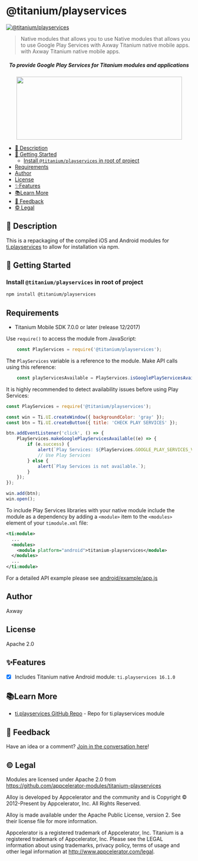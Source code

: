 # @titanium/playservices

[![@titanium/playservices](https://img.shields.io/npm/v/@titanium/playservices.png)](https://www.npmjs.com/package/@titanium/playservices)


> Native modules that allows you to use Native modules that allows you to use Google Play Services with Axway Titanium native mobile apps. with Axway Titanium native mobile apps.


<p align="center">
	<h5 align="center">To provide Google Play Services for Titanium modules and applications</h6>
	<div align="center">
		<img src="https://github.com/appcelerator-modules/ti.playservices/raw/master/apidoc/diagram.png" height="170" width="449">
	</div>
</p>


* [📝 Description](#-description)
* [🚀 Getting Started](#-getting-started)
	* [Install `@titanium/playservices` in root of project](#install-titaniumplayservices-in-root-of-project)
* [Requirements](#requirements)
* [Author](#author)
* [License](#license)
* [✨Features](#features)
* [📚Learn More](#learn-more)
* [📣 Feedback](#-feedback)
* [©️ Legal](#️-legal)


## 📝 Description

This is a repackaging of the compiled iOS and Android modules for [ti.playservices](https://github.com/appcelerator-modules/ti.playservices) to allow for installation via npm.

## 🚀 Getting Started

### Install `@titanium/playservices` in root of project

```bash
npm install @titanium/playservices
```

## Requirements
- Titanium Mobile SDK 7.0.0 or later (release 12/2017)

Use `require()` to access the module from JavaScript:

```javascript
    const PlayServices = require('@titanium/playservices');
```

The `PlayServices` variable is a reference to the module. Make API calls using this reference:

```javascript
    const playServicesAvailable = PlayServices.isGooglePlayServicesAvailable();
```

It is highly recommended to detect availability issues before using Play Services:

```javascript
const PlayServices = require('@titanium/playservices');

const win = Ti.UI.createWindow({ backgroundColor: 'gray' });
const btn = Ti.UI.createButton({ title: 'CHECK PLAY SERVICES' });

btn.addEventListener('click', () => {
    PlayServices.makeGooglePlayServicesAvailable((e) => {
        if (e.success) {
            alert(`Play Services: ${PlayServices.GOOGLE_PLAY_SERVICES_VERSION_CODE}`);
            // Use Play Services
        } else {
            alert(`Play Services is not available.`);
        }
    });
});

win.add(btn);
win.open();
```

To include Play Services libraries with your native module include the module as a dependency by adding a `<module>` item to the `<modules>` element of your `timodule.xml` file:

```XML
<ti:module>
  ...
  <modules>
    <module platform="android">titanium-playservices</module>
  </modules>
  ...
</ti:module>
```

For a detailed API example please see [android/example/app.js](https://github.com/appcelerator-modules/ti.playservices/blob/master/android/example/app.js)

## Author
Axway

## License
Apache 2.0


## ✨Features

* [x] Includes Titanium native Android module: `ti.playservices 16.1.0`


## 📚Learn More

- [ti.playservices GitHub Repo](https://github.com/appcelerator-modules/ti.playservices) - Repo for ti.playservices module


## 📣 Feedback

Have an idea or a comment?  [Join in the conversation here](https://github.com/brentonhouse/titanium-playservices/issues)! 

## ©️ Legal

Modules are licensed under Apache 2.0 from https://github.com/appcelerator-modules/titanium-playservices

Alloy is developed by Appcelerator and the community and is Copyright © 2012-Present by Appcelerator, Inc. All Rights Reserved.

Alloy is made available under the Apache Public License, version 2. See their license file for more information.

Appcelerator is a registered trademark of Appcelerator, Inc. Titanium is a registered trademark of Appcelerator, Inc. Please see the LEGAL information about using trademarks, privacy policy, terms of usage and other legal information at http://www.appcelerator.com/legal.